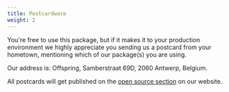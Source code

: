 ```yaml
---
title: Postcardware
weight: 2
---
```


You're free to use this package, but if it makes it to your production environment we highly appreciate you sending us a postcard from your hometown, mentioning which of our package(s) you are using.

Our address is: Offspring, Samberstraat 69D, 2060 Antwerp, Belgium.

All postcards will get published on the [open source section](https://offspring.be/en/opensource/postcards) on our website.
